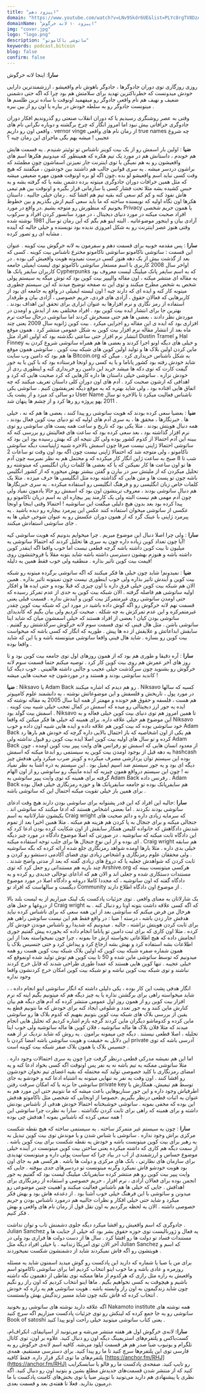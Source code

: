 ```yaml
---
title: "اپیزود دهم"
domain: "https://www.youtube.com/watch?v=LNv9Skdr6UE&list=PLYc8rgTV8DzAIMKmaNz7JUN4341IvoTFa&index=11"
domainName: "اپیزود ۱۰ لانه خرگوش"
img: "cover.jpg"
logo: "logo.png"
description: "ساتوشی ناکاموتو"
keywords: podcast,bitcoin
blog: false
confirm: false
---
```


**سارا**: اینجا لانه خرگوش

روزی روزگاری توی دوران جادوگرها ، جادوگر باهوش نام واقعیشو ، ارزشمندترین دارایی خودش میدونست که خطرناکترین تهدید برای سلامتش هم بود چرا که اگه حتی دشمنی ضعیف و نهیف هم نام واقعی جادوگر رو میفهمید اونوقت با ساده ترین طلسم ها میتونست جادوگر رو به سلطه خودش در بیاره یا اون رو از بین ببره .

وقتی به عصر روشنگری رسیدیم یا که دوران انقلاب صنعتی رو گذروندیم افکار دوران جادوگری خرافاتی بیش نبود اما امروز انگار که چرخ برگشته و دوباره نگرانی نام های واقعی اون رو داریم .
vernor vinge از رمان نام های واقعی true names
چه شروع عجیبی ! میشه بهم بگی ماجرای این رمان چیه ؟

**ضیا** : اولین بار اسمش رو از یک بیت کوینر ناشناس تو توئیتر شنیدم . یه قسمت هایش هم خوندم ، داستانش هم در مورد یک تیم هکره که همینطور که میدونیم هکرها اسم های واقعیشون رو به هم نمیگن یا توی اینترنت جار نمیزنن اسماشون چون مطمئند که براشون دردسر میشه . یه سری قوانین جالب هم داشتند بین خودشون ، میگفتند که هیچ وقت کسی نباید اسم واقعیشو لو بده ،چون اگه لو بره اونوقت همون مهره ضعیفی میشه که مثل همین خرافات دوران جادوگری میتوته برده دشمن بشه یا که گرفته بشه و به حبس کشیده بشه مثلا تحت فشار کسی یا سازمانی قرار بگیره و اونوقت بین هم تیمی هاش نفوذ کنه و کم کم سعی کنه بقیه تیم هم افشا کنه . رمان خیلی جالبیه . داستان هکرها اون نگاه اولیه که نویسنده ساخته که ما باید سعی کنیم ازش بگذریم و بین خطوط بخونیم که منظورش رو متوجه بشیم .در واقع در مورد Privacy یا همون حریم شخصی افراد صحبت میکنه در مورد دنیای دیجیتال ، در مورد سانسور کردن افراد و سرکوب آزادی بیان و اینجور موضوعاتیه . البته اینو هم بگم که این رمان تو سال 1981 نوشته شده وقتی هنوز عصر اینترنت رو به شکل امروزی ندیده بود نویسنده و خیلی جالبه که آینده مشابه ای رو تصور کرده .

**سارا** : پس مقدمه خوبیه برای قسمت دهم و سفرمون به لانه خرگوش بیت کوینه .
عنوان این قسمت : ساتوشی ناکاموتو
ساتوشی ناکاموتو مخترع ناشناس بیت کوینه . کسی که بعد از گذشت بیش از یک دهه هنوز کسی درست نمیدونه هویت واقعیش کی بوده . در اواخر سال 2008 کاربری با اسم مستعار ساتوشی ناکاموتو توی لیست ایمیلی جامعه کاربران سایفر پانک ها Cypherpunks که به اسم سایفر پانک میلینگ لیست معروف بود یه مقاله ای منتشر میکنه ، اون مقاله والپیپر بیت کوین بود که توش میگه یه سیستم پولی شخص به شخص مطرح میکنند و توی این نه صفحه توضیح میدند که این سیستم چطوری میتونه کار کنه و ایده ای که دارند چیه !
اون لیسته ایمیلی در واقع یه جامعه ای بود از کاربرهایی که فعالان حقوق ، آزادی های فردی، حریم خصوصی ، آژادی بیان و طرفدار استفاده از رمز نگاری و نرم افزارها به عنوان ابزاری برای تحقق این اهداف بودند .
بهترین جا برای انتشار ایده بیت کوین بود . افراد مختلفی بعد از ایدش و اومدن در موردش نظر دادند ، بعضی ها هم حتی مسخرش کردند اما ساتوشی درحال ساخت نرم افزاری بود که ایده ی این مقاله رو اجرایی میکرد .
بیت کوین
ژانویه سال 2009 یعنی چند ماه بعد از انتشار مقاله نرم افزار بیت کوین به شکل عمومی منتشر کرد . همون موقع انتشار نرم افزار حتی ساعتی نگذشته بود که اولین افراد مثل Dustin Tramel و Hal Finney و خیلی های دیگه اونو اجرا کردند و بعضی ها هم همراه ساتوشی شروع کردن به ماین کردن اولین بلاک ها و تولید اولین کوین های شبکه بیت کوین .
ساتوشی همون موقع ها هم بود که دامین وب سایت Bitcoin.org به شکل ناشناس خریداری کرد .
میگن که شاید خودش رفته بود کشور پاناما و یا یه کسی رو اونجا فرستاده بود که با کپن یا یه جور گیفت کارت که توی دکه ها میشد خرید این دامین رو خریداری کنه و اینطوری ردی از خودش نزاره .
ساتوشی خیلی داستان ها داره کارهایی که کرد صحبت هایی که کرد و اهدافی که ازشون صحبت کرد . آدم های اون دوران کلی داستان تعریف میکنند که چه اتفاق هایی افتاده بود ، ولی شاید بهتره که یه موقع دیگه تعریفشون کنیم .
ساتوشی یکی دو سالی کد میزد و از پشت یک User Name ناشناس فعالیت میکرد تا بالاخره تو سال 2011 یهو پروژه رو رها کرد و از چشم ها پنهان شد .

**ضیا** : بعضیا سعی کرده بودند که هویت ساتوشی رو پیدا کنند ، بعضی ها هم که نه ، خیلی ها . خبرنگارها ، محقق ها ، یه سری آدم های اولیه که تو دنیای بیت کوین فعال بودند ، همه دنبال هویتش بودند . مثلا یکی بود که تاریخ و ساعت همه پست های ساتوشی رو توی نرم افزار گذاشته بود ، بعد سعی کرده بود که ساعت های فعالیتش رو بررسی کنه که ببینه این آدم احتمالا از کدوم کشور بوده ولی کل نتیجه ای که بهش رسیده بود این بود که ساتوشی احتمالا ژاپنی نیست صرفا چون اسمش بالاخره شبیه ژاپنیاست دیگه ساتوشی ناکاموتو ، ولی متوجه شد که احتمالا ژاپنی نیست چون اگه بود اون وقت تو ساعات 2 شب تا 8 صبح به ساعت ژاپن انگار کار میکرده که و محتمل هم به نظر نمیرسه چون آدم ها تو اون ساعت ها کار نمیکنن که یا که بعضی ها کلمات زبان انگلیسی که مینوشته رو تحلیل میکردن که از ملیتش سر در بیارن و گفتن بیشتر بهش میخوره که از کشور انگلیس باشه چون تو پست ها و متن هایی که گذاشته بوده مثل انگلیسی ها حرف میزده . مثلا یک کلمات خاص زبان انگلیسی رو و فرهنگ انگلیسی رو استفاده میکرده . یه سری خبرنگارها هم دنبال ساتوشی بودند ، معروف ترینشون اون بود که اسمش رو حالا یادمون نمیاد ولی چون آدم مهمی هم نیست البته ولی یک کارمند پیر بیچاره ای به اسم دریان ناکاموتو رو پیدا کرده بود بعد بدون هیچ دلیلی میگفت این ساتوشیه !
احتمالا وقتی اینجا و اونجا عکسی از ساتوشی میخوان استفاده کنند عکس این پیرمرد بیچاره رو دیده باشید . یه پیرمرد ژاپنی با عینک گرد که از همون دوران عکسش رو به عنوان شوخی خیلی ها به جای ساتوشی استفادش میکنند .

**سارا** : ولی چرا اصلا دنبال این موضوع میریم . چرا میخوایم بدونیم که هویت ساتوشی کیه !آیا چون تعداد کوین زیاده داره چون یه سری ها تحلیل کردند که احتمالا ساتوشی یه میلیون تا بیت کوین داشته باشه گرچه قطعی نیست اما خوب واقعا اگه اینقدر کوین داشته باشه و هنوزم بهشون دسترسی داشته باشه شاید بتونه مقلا با فروختنشون روی قیمت بیت کوین تاثیر بذاره . منطقیه ولی خوب فقط همین یه دلیله!

**ضیا** : نمیدونم! شاید چون خیلی ها فکر میکنند که اگه ساتوشی برگرده میتونه رو شبکه بیت کوین و آیندش تاثیر بذاره ولی خوب اینطوری نیست چون نمیتونه تاثیر بذاره . همین الان هم شبکه بیت کوین خیلی فرق داره با اون چیزی که قبلا بوده و حتی ایده ها و افکار اولیه ساتوشی هم فاصله گرفته . الان شبکه بیت کوین به حدی از عدم تمرکز رسیده که حتی اومدن ساتوشی روی غیرمتمرکز بیت کوین و آیندش نداره . قسمت قبلی یعنی قسمت نهم لانه خرگوش رو اگه گوش داده باشید در مورد این که شبکه بیت کوین چقدر غیرمتمرکزه و این عدم تمرکزش به چه شکله . صحبت کردیم ولی بیان بگیم که کاندیدای ساتوشی بودن کیان !
بعضی از افراد هستند که خیلی اسمشون میان که شاید اینا ساتوشی باشن . مثل هال فینی که توی قسمت سوم لانه خرگوش سرگذشتش رو گفتیم . سابقش ابداعاتش و علایقش از ده ها پیش . طوریه که انگار که کسی باشه که میخواست بیت کوین رو بسازه . شاید هال فینی واقعا ساتوشی میتونسته باشه و یا این که شاید واقعا بوده .

**سارا** : آره دقیقا و طوری هم بود که از همون روزهای اول توی جامعه بیت کوین بود و تا روز های آخر عمرش هم روی بیت کوین کار کرد . توصیه میکنم حتما قسمت سوم لانه خرگوش رو بشنوید چون سرگذشت خیلی عجیب و جالبی داشته هالفینی .
خوب دیگه کیا کاندید ساتوشی بودند و هستند و در موردشون چه صحبت هایی میشه !

**ضیا** : Niksavo یا Adam Back رو هم دیدم که اشاره میکنند . Niksavo کسیه که سالها در مورد پول ، تاریخش و فلسفش و این موضوعاتش نوشته ، یه دانشمند علوم کامپیوتر هم هست ، فلسفه و حقوق هم خونده و مهمتر از همه اینا سال 2005 یه مقاله نوشته که ایده یه جور ارز دیجیتالی رو میده که اسمش در کمال تعجب خیلی شبیه بیت کوینه . اسمش بیت گولد بود . Niksavo تا همین امروز هم توی دنیای بیت کوین خیلی فعاله و به این موضوع هم خیلی علاقه داره. برای همینه که خیلی ها فکر میکنن که واقعا Niksavo خود ساتوشی بوده که بیت کوین هم علاقه داده و ایده هایی شبیه اون داده و خوب Adam Back هم یکی از اون اشخاصیه که باز احتمال بالایی داره گرچه که خودش هم بارها رد کرده و تو سال های اولیه بیت کوین اصلا ایده بیت کوین رو قبول نداشته ولی Adam Back از معدود انسان هایی که اسمش تو رفرانس های وایت پیپر بیت کوین اومده ، چون یه دهه قبل از بوجود اومدن بیت کوین یه سیستمی رو ابدعا میکنه که اسمش hashcash بوده این سیستم توان پردازشی مصرف میکرده و کوینز ضرب میکرد ولی هدفش چیز دیگه ای بود و یه جور سیستم ضد اسپم ایمیل بود . این سیستم یه ذره آشنا به نظر نمیاد نه !
چون این سیستم درواقع همون چیزیه که ایده ماینیگ رو ساتوشی رو از اون الهام گرفته برای همینه که توی وایت پیپر ساتوشی به Adam Back رفرنس داده . Adam Back هم سایفرپانک بوده تو جامعه سایفرپانک ها و حوزه رمزنگاری خیلی فعال بوده برای همین باز خیلی تقویت میکنه احتمال این که ساتوشی باشه .

**سارا** :جالبه این افراد که این قدر پشتوانه برای ساتوشی بودن دارند هیچ وقت ادعای ساتوشی بودند نکردند . اما بعضی اشخاص هستند که ادعا میکنند که ساتوشی اند . یکیشون شارلاتانیه به اسم Craig wright که سرمایه زیادی داره و دائم صحبت های جنجالی میکنه و برای جنجال به پا کردن هم هزینه هم میکنه .
مثلا همین اخیرا بعد از تموم شدنش دادگاهش که خانواده کلیمن همکار سابقش از اون شکایت کرده بودن ادعا کرد که این دادگاه ثابت میکنه که ساتوشیه . در صورتی که اصلا موضوع دادگاه در مورد چیز دیگه ای بوده و از این نوع جنجال ها برای جلب توجه استفاده میکنه .
Craig wright هم سابقه خیلی بدی داره . مثلا بارها اومده شواهد رمزنگاری جلع شده ارائه کرده که بگه ساتوشیه . ولی محققان علوم رمزنگاری و اشخاص زیادی توی فضای آکادمی دستشو رو کردن و ثابت کردن که شواهدش جعلیه یا که دروغ های زیادی گفته که بعد از مدتی واضح شدند . چند باریه هم مستنداتی رو جعل کرد که توی Arshive.org هرکسی میتونست ببینه که مستندات دستکاری شده و جعلی اند و الان هم که اداعای توخالی جدیدی رو کرده و به دادگاه گفته که اون ساتوشیه ، که مجددا کاملا دروغه و دادگاه اصلا در مورد موضوع دیگست و سالهاست که افراد تو Community از موضوع اون دادگاه اطلاع دارند .

یک شارلاتان به معنای واقعی . توی جزئیات پادکست یک لینک میزاریم از یه لیست بلند بالا از دروغها و جعل های Craig wright که اگه کسی علاقه داشت بتونه اونا رو دنبال کنه . به هرحال من فرض میکنم که ساتوشی بعد از این همه سعی که برای ناشناس کرده نباید هدفش جار زدن باشه ، درسته !
ضیا : در واقع فقط هم این نیست ساتوشی راهی هم برای ثابت کردن هویتش نزاشته ، جالبه .
میدونیم که شدیدا رو ناشناس موندن خودش کار کرده . مثلا اون کاری که برای ثبت دامین تو پاناما انجام داده که یخورده پیش گفتیم جوری انجامش داده که هیچ اطلاعاتی نخواسته ازش جا بمونه ، چرا چون نمیخواسته بعدا از این اطلاعات بشه استفاده کرد و بهش بشه ارجاع کرد و پیداش کرد و حتی جنسیس بلاک یا همون شماره صفره
شبکه بیت کوین که اولین بلاک شبکه بیت کوین هست رو همه میدونیم که توسط ساتوشی ماین شده و 50 تا بیت کوین هم توش تولید شده اونموقع که خیلی عجیبه . تنها کوین هایی هستند که عمدا طوری طراحی شدند که قابل خرج کردند نباشند و توی شبکه بیت کوین نباشه و تو شبکه بیت کوین امکان خرج
کردنشون واقعا وجود نداره

، انگار هدفی پشت این کار بوده ، یکی دلیلی داشته که انگار ساتوشی اینو انجام داده ، شاید میخواسته راهی برای برگشتن نذاره یا یه چیز دیگه هم که میتونیم بگیم اینه که نرم افزار بیت کوین رو از همون روز اول عمومی منتشر کرده که آدم های دیگه هم بیان کنارش ماین کنند و یه جور تعدد و شلوغی ایجاد کنه برای خودش که ما نتونیم قطع به یقین از بررسی بلاک های شبکه بیت کوین بتونیم بفهیم که کدوم بلاک ها رو ساتوشی ماین کرده و کدوماشو دیگران ماین کردند گرچه بازم اشاره کردیم که تحلیل هایی انجام میدند که مثلا فلان بلاک ها ماله ساتوشیه ، فلان کوین ها ماله ساتوشیه ولی خوب اینا تحلیله ، اصلا قطعی نیستند . دیگه چی میمونه برامون .
یه روش که شاید نزدیک تر از همه این دلایل به حقیقت و هویت ساتوشی باشه امضا کردن با private آدرسی باشه که توی جنسیس بلاک یا همون بلاک صفر شبکه بیت کوینه است .

اما این هم نمیشه مدرکی قطعی درنظر گرفت چرا چون یه سری احتمالات وجود داره . مثلا ساتوشی ممکنه یه تیم باشه نه یه نفر پس اونوقت اگه کسی بخواد ادعا کنه و یه امضای رمزنگاری با کلید خصوصی تولید کنه محتمله که بقیه اعضای تیم نخوان خودشون رو افشا کنند . اون وقت یه نفر به تنهایی میتونه به اشتباه ادعا کنه و خودشو به جای ساتوشی جا بزنه یا که امکان سرقت رفتن private key توسط هم تیمیش، همکارش یا اطرفیاش وجود داره و این جور سناریوهایی باعث میشه که ما نتونیم حتی این مورد هم به عنوان یه اثبات قطعی درنظر بگیریم .خصوصا از اونجایی که شخصی مثل ناکاموتو هدفش این بوده که مخفی بمونه . ساتوشی خوشبختانه احتمالا خودش هدفی از ناشناس بودنش داشته و برای همینه که راهی برای ثابت کردن نگذاشته . سارا به نظرت چرا ساتوشی این همه سعی کرده که ناشناس بمونه ! هدفش چی بوده !

**سارا** : چون یه سیستم غیر متمرکز ساخته . یه سیستمی ساخته که هیچ نقطه شکست مرکزی براش وجود نداره . ساتوشی با شناس شدن و یا موندش توی بیت کوین تبدیل به یه رهبر برای بیت کوین میتونست باشه و خودش یه نقطه شکست برای بیت کوین باشه . از سمت دیگه هم کاری که داشته میکرده یعنی ساختن بیت کوین میتونست در آینده خیلی موضوع حساس و ارزشمندی از آب در بیاد چرا که سیاست پولی داره و میتونست تهدیدی برای سازمان های نظارتی ، بانک های مرکزی و دولت ها باشه . هرکسی هم به جای اون بود هویت خودشو فاش نمیکرد وگرنه میتونست تو دردسرهای جدی بیوفته . جایی که وایت پیپر بیت کوین رو هم منتشر کرده سایفرپانک میلینگ لیست بود که گفتیم یه جور انجمن بوده برای فعالان آزادی ، نرم افزار ، حریم خصوصی و استفاده از رمزنگاری برای اهدافش . جایی که خیلی ها هم ناشناس فعالیت میکنند و اهمیت چنین موضوعی رو میدونن و ساتوشی با این فرهنگ خیلی خوب آشنا بود . از دغدغه هاش بود و بهش فکر میکرد و شاید حتی خیلی افکار و نظرات جالبیه هم درمورد ناشناس بودن و حریم خصوصی داشته . الان یه لحظه برگردیم به اون نقل قول از رمان نام های واقعی و بهش فکر کنیم .

جادوگری که اسم واقعیش رو افشا میکرد دیگه جلوی دشمنش تاب و توان نداشت .
Julian Sanchez یه فعال و ژورنالیست توی حوزه حقوق بشر بود که خیلی از جنایت ها و مستندات فساد تو دولت ها رو افشا کرد . سال ها از دست دولت ها فراری بود ولی در آخر الان توی آمریکا زندانیه . یا خیلی افراد دیگه مثل Julian Sanchez که اسم و هویتشون رو اگه فاش نمیکردند شاید از دشمنشون شکست نمیخوردند .

برای من یا ضیا یا شماره که دارید این پادکست رو گوش میدید اسمتون شاید یه مسئله روزمره و عادی باشه و ما خوب اینو انتخاب کردیم اما برای ساتوشی ناکاموتو اسم واقعیش یه رازه مثل رازی که هرکدوم از ماها ممکنه توی نقاطی از ذهنمون نگه داشته باشیم و هیچوقت به کسی نخواهیم بگیم . ماها اینو انتخاب کردیم که اون راز رو نگیم چون شاید زندگیمون به اون راز وابسته باشه . هویت ساتوشی هم یه رازه که خودش انتخاب کرده که فاش نکنه چون شاید مسیر زندگیش بهش وابستست .

اگه علاقه دارید نوشته های ساتوشی رو بخونید Nakamoto institute همه نوشته های ساتوشی رو یه جا جمع کرده که لینکش رو توی جزئیات پادکست میزاریم اگه سرچ کنید Book of satoshi یعنی کتاب ساتوشی میتونید خیلی راحت اونو پیدا کنید .

**سارا:** لانه‌ی خرگوش اول هر هفته منتشر می‌شه و می‌تونید از اسپاتیفای، انکر‌اف‌ام، کست‌باکس و پلتفرم‌های ‌استریمینگ دیگه اون رو دنبال کنید. علاوه بر اون، توی کانال تلگرام و یوتیوب ضیا صدر هم هر قسمت آپلود می‌شه. کافیه اسم لانه‌ی خرگوش رو به فارسی توی این پلتفرم‌ها سرچ کنید تا ما رو پیدا کنید. برای دسترسی مستقیم، همه‌ی پلتفرم‌های ما توی انکر قرار داره. فقط کافیه [https://anchor.fm/RHJ](https://anchor.fm/RHJ) رو تایپ کنید. صفحه‌ی پادکست ما رو فالو یا سابسکرایب کنید که از منتشر شدن قسمت‌های جدیدش مطلع بشین و بتونید اون رو دنبال کنید. اگه نظری یا پیشنهادی هم دارید می‌تونید با توییتر ضیا یا توی بخش‌های کامنت‌ پادکست با ما درمیون بذارید. فعلا تا هفته‌ی بعد و قسمت بعدی.
